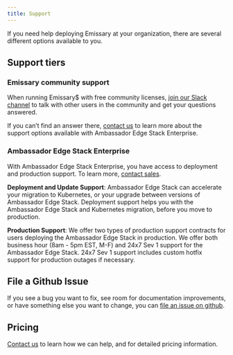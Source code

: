 ```yaml
---
title: Support
---
```


If you need help deploying Emissary at your organization, there are several different options available to you.

## Support tiers

### Emissary community support

When running Emissary$ with free community licenses, [join our Slack channel](http://a8r.io/slack) to talk with other users in the community and get your questions answered.

If you can’t find an answer there, [contact us](/contact-us) to learn more about the support options available with Ambassador Edge Stack Enterprise.

### Ambassador Edge Stack Enterprise

With Ambassador Edge Stack Enterprise, you have access to deployment and production support. To learn more, [contact sales](/contact-us).

**Deployment and Update Support**: Ambassador Edge Stack can accelerate your migration to Kubernetes, or your upgrade between versions of Ambassador Edge Stack. Deployment support helps you with the Ambassador Edge Stack and Kubernetes migration, before you move to production.

**Production Support**: We offer two types of production support contracts for users deploying the Ambassador Edge Stack in production. We offer both business hour (8am - 5pm EST, M-F) and 24x7 Sev 1 support for the Ambassador Edge Stack. 24x7 Sev 1 support includes custom hotfix support for production outages if necessary.

## File a Github Issue

If you see a bug you want to fix, see room for documentation improvements, or have something else you want to change, you can [file an issue on github](https://github.com/datawire/ambassador/issues/new).

## Pricing

[Contact us](/contact-us) to learn how we can help, and for detailed pricing information.
